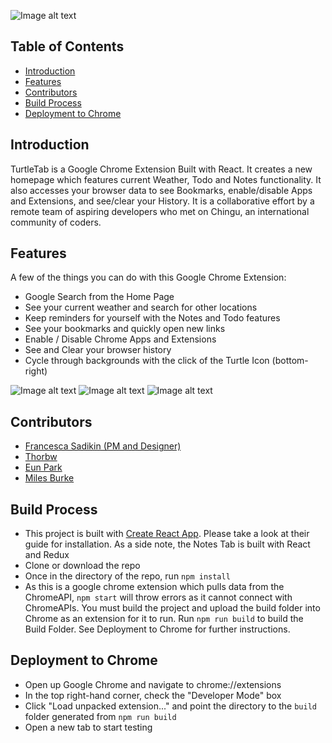 ![Image alt text](https://i.imgur.com/FSoEtO5.png "Main Page")

## Table of Contents
* [Introduction](https://github.com/chingu-coders/Voyage2-Turtles-11#introduction)
* [Features](https://github.com/chingu-coders/Voyage2-Turtles-11#features)
* [Contributors](https://github.com/chingu-coders/Voyage2-Turtles-11#contributors)
* [Build Process](https://github.com/chingu-coders/Voyage2-Turtles-11#build-process)
* [Deployment to Chrome](https://github.com/chingu-coders/Voyage2-Turtles-11#deployment-to-chrome)

## Introduction
TurtleTab is a Google Chrome Extension Built with React. It creates a new homepage which features current Weather, Todo and Notes functionality. It also accesses your browser data to see Bookmarks, enable/disable Apps and Extensions, and see/clear your History. It is a collaborative effort by a remote team of aspiring developers who met on Chingu, an international community of coders.

## Features
A few of the things you can do with this Google Chrome Extension:
* Google Search from the Home Page
* See your current weather and search for other locations
* Keep reminders for yourself with the Notes and Todo features
* See your bookmarks and quickly open new links
* Enable / Disable Chrome Apps and Extensions
* See and Clear your browser history
* Cycle through backgrounds with the click of the Turtle Icon (bottom-right)

![Image alt text](https://i.imgur.com/6vV0gS9.png "Search")
![Image alt text](https://i.imgur.com/B9qhUlw.png "User Utility Features")
![Image alt text](https://i.imgur.com/qxFL13R.png "Chrome Tools")

## Contributors
* [Francesca Sadikin (PM and Designer)](https://github.com/serpient)
* [Thorbw](https://github.com/thorbw)
* [Eun Park](https://github.com/eunipa)
* [Miles Burke](https://github.com/milesj76)
## Build Process
* This project is built with [Create React App](https://github.com/facebookincubator/create-react-app). Please take a look at their guide for installation. As a side note, the Notes Tab is built with React and Redux
* Clone or download the repo
* Once in the directory of the repo, run ```npm install``` 
* As this is a google chrome extension which pulls data from the ChromeAPI, ```npm start``` will throw errors as it cannot connect with ChromeAPIs. You must build the project and upload the build folder into Chrome as an extension for it to run. Run ```npm run build``` to build the Build Folder. See Deployment to Chrome for further instructions.

## Deployment to Chrome
* Open up Google Chrome and navigate to chrome://extensions
* In the top right-hand corner, check the "Developer Mode" box
* Click "Load unpacked extension..." and point the directory to the ```build``` folder generated from ```npm run build```
* Open a new tab to start testing